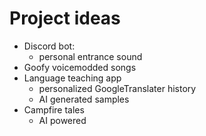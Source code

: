 # Project ideas

- Discord bot:
  - personal entrance sound
- Goofy voicemodded songs
- Language teaching app
  - personalized GoogleTranslater history
  - AI generated samples
- Campfire tales
  - AI powered
